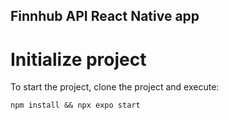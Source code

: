 ## Finnhub API React Native app

# Initialize project
To start the project, clone the project and execute:

    npm install && npx expo start 